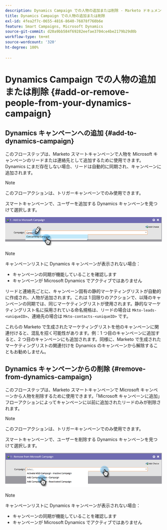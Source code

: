 ```yaml
---
description: Dynamics Campaign での人物の追加または削除 - Marketo ドキュメント - 製品ドキュメント
title: Dynamics Campaign での人物の追加または削除
exl-id: 4fea2f7c-0655-4816-8640-76878f760b6e
feature: Smart Campaigns, Microsoft Dynamics
source-git-commit: d20a9bb584f69282eefae3704ce4be2179b29d0b
workflow-type: tm+mt
source-wordcount: '320'
ht-degree: 100%

---
```


# Dynamics Campaign での人物の追加または削除 {#add-or-remove-people-from-your-dynamics-campaign}

## Dynamics キャンペーンへの追加 {#add-to-dynamics-campaign}

このフローステップは、Marketo スマートキャンペーンで人物を Microsoft キャンペーンのリードまたは連絡先として追加するために使用できます。Dynamics にまだ存在しない場合、リードは自動的に同期され、キャンペーンに追加されます。

>[!NOTE]
>
>このフローアクションは、トリガーキャンペーンでのみ使用できます。

スマートキャンペーンで、ユーザーを追加する Dynamics キャンペーンを見つけて選択します。

![](assets/add-or-remove-people-from-your-dynamics-campaign-1.png)

>[!NOTE]
>
>キャンペーンリストに Dynamics キャンペーンが表示されない場合：
>
>* キャンペーンの同期が機能していることを確認します
>* キャンペーンが Microsoft Dynamics でアクティブではありません

リードと連絡先ごとに、キャンペーン固有の静的マーケティングリストが自動的に作成され、人物が追加されます。これは 1 回限りのアクションで、以降のキャンペーンの同期では、同じマーケティングリストが使用されます。静的なマーケティングリスト名に採用されている命名規格は、リードの場合は `Mkto-leads-<uniqueID>`、連絡先の場合は `Mkto-contacts-<uniqueID>` です。

これらの Marketo で生成されたマーケティングリストを他のキャンペーンに関連付けると、混乱を招く可能性があります。例：1 つ目のキャンペーンに追加すると、2 つ目のキャンペーンにも追加されます。同様に、Marketo で生成されたマーケティングリストの関連付けを Dynamics のキャンペーンから解除することもお勧めしません。

## Dynamics キャンペーンからの削除 {#remove-from-dynamics-campaign}

このフローステップは、Marketo スマートキャンペーンで Microsoft キャンペーンから人物を削除するために使用できます。「Microsoft キャンペーンに追加」フローアクションによってキャンペーンに以前に追加されたリードのみが削除されます。

>[!NOTE]
>
>このフローアクションは、トリガーキャンペーンでのみ使用できます。

スマートキャンペーンで、ユーザーを削除する Dynamics キャンペーンを見つけて選択します。

![](assets/add-or-remove-people-from-your-dynamics-campaign-2.png)

>[!NOTE]
>
>キャンペーンリストに Dynamics キャンペーンが表示されない場合：
>
>* キャンペーンの同期が機能していることを確認します
>* キャンペーンが Microsoft Dynamics でアクティブではありません
